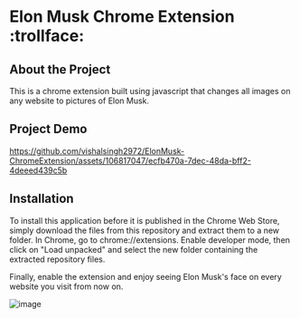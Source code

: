 # Elon Musk Chrome Extension :trollface:

## About the Project
This is a chrome extension built using javascript that changes all images on any website to pictures of Elon Musk.

## Project Demo
https://github.com/vishalsingh2972/ElonMusk-ChromeExtension/assets/106817047/ecfb470a-7dec-48da-bff2-4deeed439c5b

## Installation
To install this application before it is published in the Chrome Web Store, simply download the files from this repository and extract them to a new folder. In Chrome, go to chrome://extensions. Enable developer mode, then click on "Load unpacked" and select the new folder containing the extracted repository files. 

Finally, enable the extension and enjoy seeing Elon Musk's face on every website you visit from now on.

![image](https://github.com/vishalsingh2972/ElonMusk-Everywhere/assets/106817047/08af121b-f8f8-4b9c-8357-ee130e861ff5)

